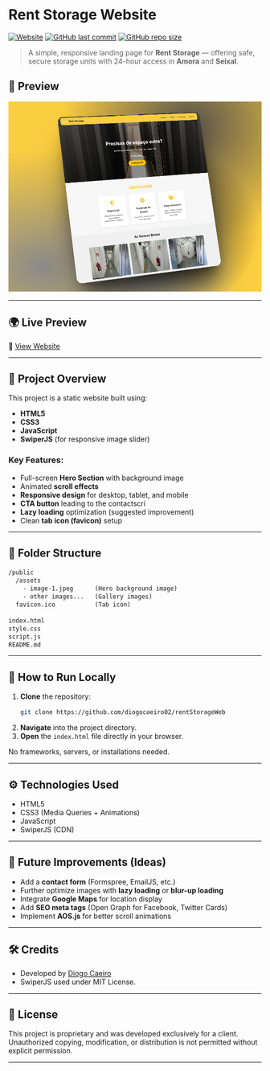 # Rent Storage Website

[![Website](https://img.shields.io/website?url=https%3A%2F%2F%rentstorage.pt)](https://rentstorage.pt)
[![GitHub last commit](https://img.shields.io/github/last-commit/diogocaeiro02/rentstorageweb)](https://github.com/diogocaeiro02/rentstorageweb)
[![GitHub repo size](https://img.shields.io/github/repo-size/diogocaeiro02/rentstorageweb)](https://github.com/diogocaeiro02/rentstorageweb)

> A simple, responsive landing page for **Rent Storage** — offering safe, secure storage units with 24-hour access in **Amora** and **Seixal**.

## 📸 Preview

![Website Preview](./public/preview.png)

---

## 🌍 Live Preview

🔗 [View Website](https://rentstorage.pt)

---

## 📄 Project Overview

This project is a static website built using:

- **HTML5**
- **CSS3**
- **JavaScript**
- **SwiperJS** (for responsive image slider)

### Key Features:

- Full-screen **Hero Section** with background image
- Animated **scroll effects**
- **Responsive design** for desktop, tablet, and mobile
- **CTA button** leading to the contactscri
- **Lazy loading** optimization (suggested improvement)
- Clean **tab icon (favicon)** setup

---

## 📂 Folder Structure

```
/public
  /assets
    - image-1.jpeg      (Hero background image)
    - other images...   (Gallery images)
  favicon.ico           (Tab icon)

index.html
style.css
script.js
README.md
```

---

## 🚀 How to Run Locally

1. **Clone** the repository:
   ```bash
   git clone https://github.com/diogocaeiro02/rentStorageWeb
   ```
2. **Navigate** into the project directory.
3. **Open** the `index.html` file directly in your browser.

No frameworks, servers, or installations needed.

---

## ⚙️ Technologies Used

- HTML5
- CSS3 (Media Queries + Animations)
- JavaScript
- SwiperJS (CDN)

---

## 🎯 Future Improvements (Ideas)

- Add a **contact form** (Formspree, EmailJS, etc.)
- Further optimize images with **lazy loading** or **blur-up loading**
- Integrate **Google Maps** for location display
- Add **SEO meta tags** (Open Graph for Facebook, Twitter Cards)
- Implement **AOS.js** for better scroll animations

---

## 🛠️ Credits

- Developed by [Diogo Caeiro](https://diogocaeiro.pt)  
- SwiperJS used under MIT License.

---

## 📜 License

This project is proprietary and was developed exclusively for a client.  
Unauthorized copying, modification, or distribution is not permitted without explicit permission.

---
